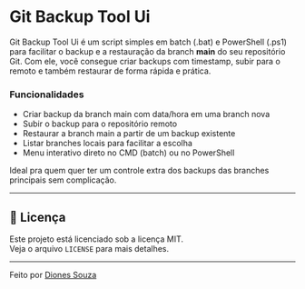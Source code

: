 # Git Backup Tool Ui

Git Backup Tool Ui é um script simples em batch (.bat) e PowerShell (.ps1) para facilitar o backup e a restauração da branch **main** do seu repositório Git. Com ele, você consegue criar backups com timestamp, subir para o remoto e também restaurar de forma rápida e prática.

### Funcionalidades
- Criar backup da branch main com data/hora em uma branch nova
- Subir o backup para o repositório remoto
- Restaurar a branch main a partir de um backup existente
- Listar branches locais para facilitar a escolha
- Menu interativo direto no CMD (batch) ou no PowerShell

Ideal pra quem quer ter um controle extra dos backups das branches principais sem complicação.

----

## 📄 Licença

Este projeto está licenciado sob a licença MIT.  
Veja o arquivo `LICENSE` para mais detalhes.

---

Feito por [Diones Souza](https://github.com/dionesrosa)